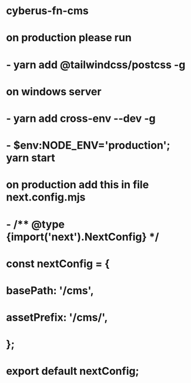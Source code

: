 # cyberus-fn-cms

# on production please run
# - yarn add @tailwindcss/postcss -g
# on windows server
# - yarn add cross-env --dev -g
# - $env:NODE_ENV='production'; yarn start
# on production add this in file next.config.mjs
# - /** @type {import('next').NextConfig} */
# const nextConfig = {
#  basePath: '/cms',
#  assetPrefix: '/cms/',
# };

# export default nextConfig;